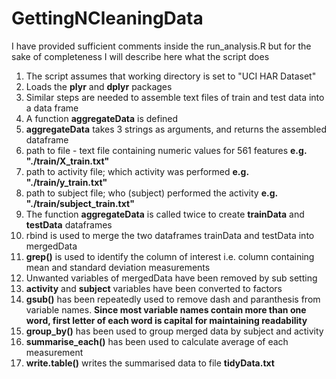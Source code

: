 # GettingNCleaningData
I have provided sufficient comments inside the run_analysis.R but for the sake of completeness I will describe here what the script does

1. The script assumes that working directory is set to "UCI HAR Dataset" 
2. Loads the **plyr** and **dplyr** packages
3. Similar steps are needed to assemble text files of train and test data into a data frame
 1. A function **aggregateData** is defined
 2. **aggregateData** takes 3 strings as arguments, and returns the assembled dataframe
 3. path to file - text file containing numeric values for 561 features **e.g. "./train/X_train.txt"**
 4. path to activity file;  which activity was performed **e.g. "./train/y_train.txt"**
 5. path to subject file; who (subject) performed the activity **e.g. "./train/subject_train.txt"**
4. The function **aggregateData** is called twice to create **trainData** and **testData** dataframes
5. rbind is used to merge the two dataframes trainData and testData into mergedData
6. **grep()** is used to identify the column of interest i.e. column containing mean and standard deviation measurements
7. Unwanted variables of mergedData have been removed by sub setting
8. **activity** and **subject** variables have been converted to factors
9. **gsub()** has been repeatedly used to remove dash and paranthesis from variable names. **Since most variable names contain more than one word, first letter of each word is capital for maintaining readability**
10. **group_by()** has been used to group merged data by subject and activity
11. **summarise_each()** has been used to calculate average of each measurement
12. **write.table()** writes the summarised data to file **tidyData.txt**
